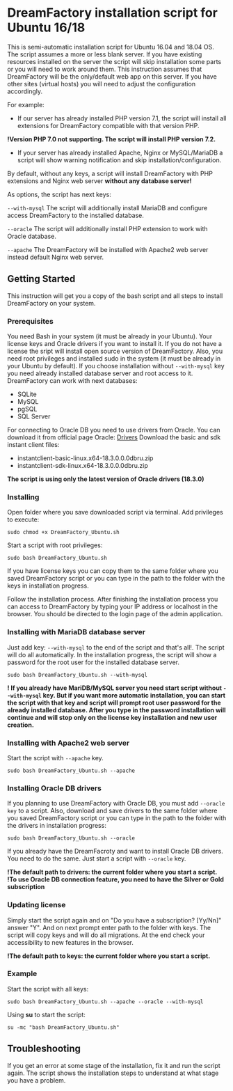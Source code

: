 # DreamFactory installation script for Ubuntu 16/18

This is semi-automatic installation script for Ubuntu 16.04 and 18.04 OS. The script assumes a more or less blank server. If you have existing resources installed on the server the script will skip installation some parts or you will need to work around them. This instruction assumes that  DreamFactory will be the only/default web app on this server. If you have other sites (virtual hosts) you will need to adjust the configuration accordingly.

For example: 
* If our server has already installed PHP version 7.1, the script will install all extensions for DreamFactory compatible with that version PHP.

**!Version PHP 7.0 not supporting. The script will install PHP version 7.2.**
* If your server has already installed Apache, Nginx or MySQL/MariaDB a script will show warning notification and skip installation/configuration.

By default, without any keys, a script will install DreamFactory with PHP extensions and Nginx web server **without any database server!**

As options, the script has next keys:

  ```--with-mysql```  The script will additionally install MariaDB and configure access DreamFactory to the installed database.
  
  ```--oracle```  The script will additionally install PHP extension to work with Oracle database.
  
  ```--apache```  The DreamFactory will be installed with Apache2 web server instead default Nginx web server.

## Getting Started

This instruction will get you a copy of the bash script and all steps to install DreamFactory on your system.

### Prerequisites

You need Bash in your system (it must be already in your Ubuntu). Your license keys and Oracle drivers if you want to install it. If you do not have a license the sript will install open source version of DreamFactory. Also, you need root privileges and installed sudo in the system (it must be already in your Ubuntu by default).
If you choose installation without ```--with-mysql``` key you need already installed database server and root access to it. DreamFactory can work with next databases:
* SQLite
* MySQL
* pgSQL
* SQL Server

For connecting to Oracle DB you need to use drivers from Oracle. You can download it from official page Oracle:
[Drivers](https://www.oracle.com/technetwork/topics/linuxx86-64soft-092277.html) Download the basic and sdk instant client files:
* instantclient-basic-linux.x64-18.3.0.0.0dbru.zip
* instantclient-sdk-linux.x64-18.3.0.0.0dbru.zip

**The script is using only the latest version of Oracle drivers (18.3.0)**

### Installing

Open folder where you save downloaded script via terminal. Add privileges to execute:

```
sudo chmod +x DreamFactory_Ubuntu.sh
```

Start a script with root privileges:

```
sudo bash DreamFactory_Ubuntu.sh
```

If you have license keys you can copy them to the same folder where you saved DreamFactory script or you can type in the path to the folder with the keys in installation progress. 

Follow the installation process. 
After finishing the installation process you can access to DreamFactory by typing your IP address or localhost in the browser. You should be directed to the login page of the admin application.

### Installing with MariaDB database server

Just add key: ```--with-mysql``` to the end of the script and that's all!. The script will do all automatically. In the installation progress, the script will show a password for the root user for the installed database server.

```
sudo bash DreamFactory_Ubuntu.sh --with-mysql
```

**! If you already have MariDB/MySQL server you need start script without ```--with-mysql``` key. But if you want more automatic installation, you can start the script with that key and script will prompt root user password for the already installed database. After you type in the password installation will continue and will stop only on the license key installation and new user creation.**

### Installing with Apache2 web server

Start the script with ```--apache``` key.

```
sudo bash DreamFactory_Ubuntu.sh --apache
```

### Installing Oracle DB drivers 

If you planning to use DreamFactory with Oracle DB, you must add ```--oracle key``` to a script. Also, download and save drivers to the same folder where you saved DreamFactory script or you can type in the path to the folder with the drivers in installation progress:

```
sudo bash DreamFactory_Ubuntu.sh --oracle
```

If you already have the DreamFacroty and want to install Oracle DB drivers. You need to do the same. Just start a script with ```--oracle``` key. 

**!The default path to drivers: the current folder where you start a script.**
**!To use Oracle DB connection feature, you need to have the Silver or Gold subscription**

### Updating license

Simply start the script again and on "Do you have a subscription? [Yy/Nn]" answer "Y". And on next prompt enter path to the folder with keys. The script will copy keys and will do all migrations. At the end check your accessibility to new features in the browser. 

**!The default path to keys: the current folder where you start a script.**

### Example

Start the script with all keys:

```
sudo bash DreamFactory_Ubuntu.sh --apache --oracle --with-mysql
```
Using **su** to start the script:

```
su -mc "bash DreamFactory_Ubuntu.sh"
```

## Troubleshooting

If you get an error at some stage of the installation, fix it and run the script again. The script shows the installation steps to understand at what stage you have a problem.
